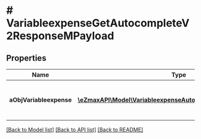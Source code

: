 # # VariableexpenseGetAutocompleteV2ResponseMPayload

## Properties

Name | Type | Description | Notes
------------ | ------------- | ------------- | -------------
**aObjVariableexpense** | [**\eZmaxAPI\Model\VariableexpenseAutocompleteElementResponse[]**](VariableexpenseAutocompleteElementResponse.md) | An array of Variableexpense autocomplete element response. |

[[Back to Model list]](../../README.md#models) [[Back to API list]](../../README.md#endpoints) [[Back to README]](../../README.md)
